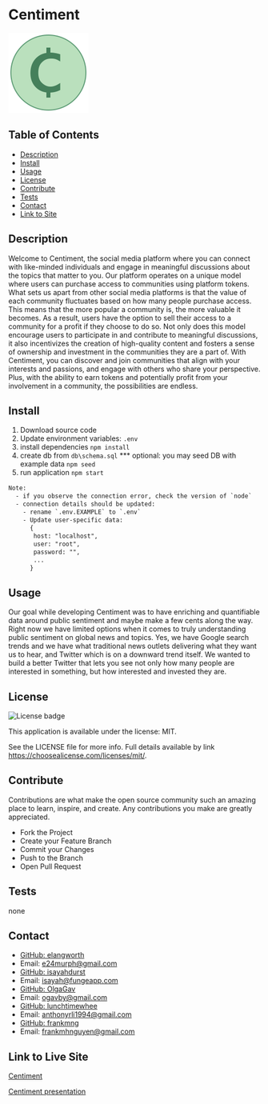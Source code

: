 # Centiment
![Centiment](/public/images/favicon.png)

## Table of Contents

* [Description](#Description)
* [Install](#Install)
* [Usage](#Usage)
* [License](#License)
* [Contribute](#Contribute)
* [Tests](#Tests)
* [Contact](#Contact)
* [Link to Site](#Link)

<a name="Description"></a>
## Description
Welcome to Centiment, the social media platform where you can connect with like-minded individuals and engage in meaningful discussions about the topics that matter to you. Our platform operates on a unique model where users can purchase access to communities using platform tokens.
What sets us apart from other social media platforms is that the value of each community fluctuates based on how many people purchase access. This means that the more popular a community is, the more valuable it becomes. As a result, users have the option to sell their access to a community for a profit if they choose to do so.
Not only does this model encourage users to participate in and contribute to meaningful discussions, it also incentivizes the creation of high-quality content and fosters a sense of ownership and investment in the communities they are a part of.
With Centiment, you can discover and join communities that align with your interests and passions, and engage with others who share your perspective. Plus, with the ability to earn tokens and potentially profit from your involvement in a community, the possibilities are endless.

<a name="Install"></a>
## Install

  1. Download source code
  2. Update environment variables: `.env`
  3. install dependencies `npm install`
  4. create db from `db\schema.sql`
  *** optional: you may seed DB with example data `npm seed`
  4. run application `npm start`
  
    Note:
      - if you observe the connection error, check the version of `node`
      - connection details should be updated: 
        - rename `.env.EXAMPLE` to `.env`
        - Update user-specific data:        
          {
           host: "localhost",
           user: "root",
           password: "",
           ...
          }

<a name="Usage"></a>
## Usage
Our goal while developing Centiment was to have enriching and quantifiable data around public sentiment and maybe make a few cents along the way. 
Right now we have limited options when it comes to truly understanding public sentiment on global news and topics. Yes, we have Google search trends and we have what traditional news outlets delivering what they want us to hear, and Twitter which is on a downward trend itself. 
We wanted to build a better Twitter that lets you see not only how many people are interested in something, but how interested and invested they are.

<a name="License"></a>
## License

  ![License badge](https://img.shields.io/static/v1?label=license&message=MIT&color=green)

  This application is available under the license: MIT. 
  
  See the LICENSE file for more info. Full details available by link https://choosealicense.com/licenses/mit/. 
    

<a name="Contribute"></a>
## Contribute

Contributions are what make the open source community such an amazing place to learn, inspire, and create. Any contributions you make are greatly appreciated.
  
  - Fork the Project  
  - Create your Feature Branch   
  - Commit your Changes   
  - Push to the Branch   
  - Open Pull Request

<a name="Tests"></a>
## Tests
none    

<a name="Contact"></a>
## Contact 
* [GitHub: elangworth](https://github.com/elangworth)
* Email: e24murph@gmail.com
* [GitHub: isayahdurst](https://github.com/isayahdurst)
* Email: isayah@fungeapp.com
* [GitHub: OlgaGav](https://github.com/OlgaGav)
* Email: ogavby@gmail.com
* [GitHub: lunchtimewhee](https://github.com/lunchtimewhee)
* Email: anthonyrli1994@gmail.com
* [GitHub: frankmng](https://github.com/frankmng)
* Email: frankmhnguyen@gmail.com

<a name="Link"></a>
## Link to Live Site

[Centiment](https://centiment-inc.herokuapp.com/login)

[Centiment presentation](https://docs.google.com/presentation/d/1doXjq0lNEc2gZnXsCwHHFu_WMamtz0i4vEbb8kiA63M/edit?usp=sharing)

